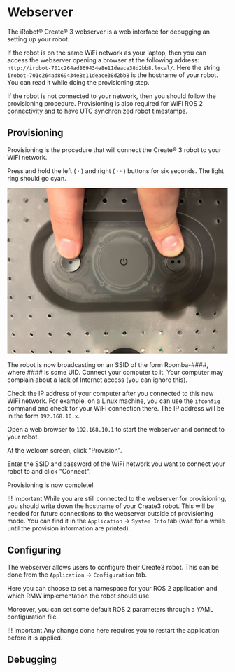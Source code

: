 # Webserver

The iRobot® Create® 3 webserver is a web interface for debugging an setting up your robot.

If the robot is on the same WiFi network as your laptop, then you can access the webserver opening a browser at the following address: `http://irobot-701c264ad869434e8e11deace38d2bb8.local/`.
Here the string `irobot-701c264ad869434e8e11deace38d2bb8` is the hostname of your robot.
You can read it while doing the provisioning step.

If the robot is not connected to your network, then you should follow the provisioning procedure.
Provisioning is also required for WiFi ROS 2 connectivity and to have UTC synchronized robot timestamps.

## Provisioning 

Provisioning is the procedure that will connect the Create® 3 robot to your WiFi network.

Press and hold the left ( · ) and right ( · · ) buttons for six seconds.
The light ring should go cyan.

![Start provisioning](data/provcreate.jpg)

The robot is now broadcasting on an SSID of the form Roomba-####, where #### is some UID.
Connect your computer to it.
Your computer may complain about a lack of Internet access (you can ignore this).

Check the IP address of your computer after you connected to this new WiFi network.
For example, on a Linux machine, you can use the `ifconfig` command and check for your WiFi connection there.
The IP address will be in the form `192.168.10.x`.

Open a web browser to `192.168.10.1` to start the webserver and connect to your robot.

At the welcom screen, click "Provision".

Enter the SSID and password of the WiFi network you want to connect your robot to and click "Connect".

Provisioning is now complete!

!!! important 
    While you are still connected to the webserver for provisioning, you should write down the hostname of your Create3 robot. This will be needed for future connections to the webserver outside of provisioning mode. You can find it in the `Application` -> `System Info` tab (wait for a while until the provision information are printed).

## Configuring

The webserver allows users to configure their Create3 robot.
This can be done from the `Application` -> `Configuration` tab.

Here you can choose to set a namespace for your ROS 2 application and which RMW implementation the robot should use.

Moreover, you can set some default ROS 2 parameters through a YAML configuration file.

!!! important 
    Any change done here requires you to restart the application before it is applied.

## Debugging

